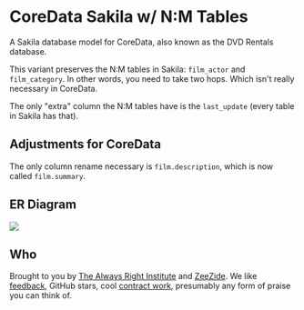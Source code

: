 # CoreData Sakila w/ N:M Tables

A Sakila database model for CoreData, also known as the DVD Rentals database.

This variant preserves the N:M tables in Sakila:
`film_actor` and `film_category`.
In other words, you need to take two hops. Which isn't really necessary in
CoreData.

The only "extra" column the N:M tables have is the `last_update` (every table
in Sakila has that).

## Adjustments for CoreData

The only column rename necessary is `film.description`, which is now called
`film.summary`.

## ER Diagram

<img src="https://www.jooq.org/img/sakila.png">

## Who

Brought to you by
[The Always Right Institute](http://www.alwaysrightinstitute.com)
and
[ZeeZide](http://zeezide.de).
We like
[feedback](https://twitter.com/ar_institute),
GitHub stars,
cool [contract work](http://zeezide.com/en/services/services.html),
presumably any form of praise you can think of.
